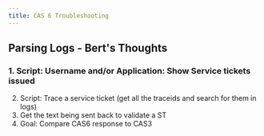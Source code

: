 ```yaml
---
title: CAS 6 Troubleshooting
---
```


## Parsing Logs - Bert's Thoughts

### 1. Script: Username and/or Application: Show Service tickets issued
2. Script: Trace a service ticket (get all the traceids and search for them in logs)
3. Get the text being sent back to validate a ST
4. Goal: Compare CAS6 response to CAS3
